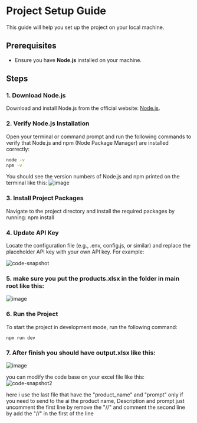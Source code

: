 # Project Setup Guide

This guide will help you set up the project on your local machine.

## Prerequisites

- Ensure you have **Node.js** installed on your machine.

## Steps

### 1. Download Node.js

Download and install Node.js from the official website: [Node.js](https://nodejs.org/).

### 2. Verify Node.js Installation

Open your terminal or command prompt and run the following commands to verify that Node.js and npm (Node Package Manager) are installed correctly:

```sh
node -v
npm -v
```
You should see the version numbers of Node.js and npm printed on the terminal like this: 
![image](https://github.com/user-attachments/assets/b329becd-730d-4e63-875d-3fb9af2eb9b0)


### 3. Install Project Packages
Navigate to the project directory and install the required packages by running:
npm install

### 4. Update API Key
Locate the configuration file (e.g., .env, config.js, or similar) and replace the placeholder API key with your own API key. For example:

![code-snapshot](https://github.com/user-attachments/assets/085bbb68-a55a-425e-8543-3e49b8f2fb7f)

### 5. make sure you put the products.xlsx in the folder in main root like this:
![image](https://github.com/user-attachments/assets/d4c824be-9806-4205-b3fd-69bca21ea3bc)


### 6. Run the Project
To start the project in development mode, run the following command:
```
npm run dev
```
### 7. After finish you should have output.xlsx like this:
![image](https://github.com/user-attachments/assets/49e67515-3bd9-49ed-8aec-bb3e2a51ee60)



you can modify the code base on your excel file like this:
<br /> 
![code-snapshot2](https://github.com/user-attachments/assets/35bf0e1d-cc7e-4661-b10b-bce542e2bfa4)

here i use the last file that have the "product_name" and "prompt" only if you need to send to the ai the product name, Description and prompt just uncomment the first line by remove the "//" and comment the second line by add the "//" in the first of the line 






